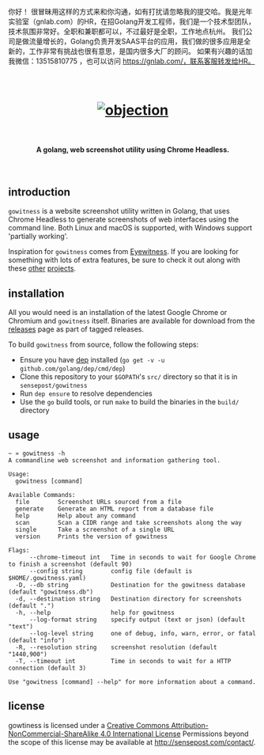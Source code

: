 你好！
很冒昧用这样的方式来和你沟通，如有打扰请忽略我的提交哈。我是光年实验室（gnlab.com）的HR，在招Golang开发工程师，我们是一个技术型团队，技术氛围非常好。全职和兼职都可以，不过最好是全职，工作地点杭州。
我们公司是做流量增长的，Golang负责开发SAAS平台的应用，我们做的很多应用是全新的，工作非常有挑战也很有意思，是国内很多大厂的顾问。
如果有兴趣的话加我微信：13515810775  ，也可以访问 https://gnlab.com/，联系客服转发给HR。
<h1 align="center">
  <br>
  <a href="https://github.com/sensepost/objection">
    <img src="images/gowitness-logo.png" alt="objection"></a>
  <br>
  <br>
</h1>

<h4 align="center">A golang, web screenshot utility using Chrome Headless.</h4>
<br>

## introduction
`gowitness` is a website screenshot utility written in Golang, that uses Chrome Headless to generate screenshots of web interfaces using the command line. Both Linux and macOS is supported, with Windows support 'partially working'.

Inspiration for `gowitness` comes from [Eyewitness](https://github.com/ChrisTruncer/EyeWitness). If you are looking for something with lots of extra features, be sure to check it out along with these [other](https://github.com/afxdub/http-screenshot-html) [projects](https://github.com/breenmachine/httpscreenshot).

## installation
All you would need is an installation of the latest Google Chrome or Chromium and `gowitness` itself. Binaries are available for download from the [releases](https://github.com/sensepost/gowitness/releases) page as part of tagged releases.

To build `gowitness` from source, follow the following steps:

* Ensure you have [dep](https://github.com/golang/dep) installed (`go get -v -u github.com/golang/dep/cmd/dep`)
* Clone this repository to your `$GOPATH`'s `src/` directory so that it is in `sensepost/gowitness`
* Run `dep ensure` to resolve dependencies
* Use the `go` build tools, or run `make` to build the binaries in the `build/` directory

## usage
```
~ » gowitness -h
A commandline web screenshot and information gathering tool.

Usage:
  gowitness [command]

Available Commands:
  file        Screenshot URLs sourced from a file
  generate    Generate an HTML report from a database file
  help        Help about any command
  scan        Scan a CIDR range and take screenshots along the way
  single      Take a screenshot of a single URL
  version     Prints the version of gowitness

Flags:
      --chrome-timeout int   Time in seconds to wait for Google Chrome to finish a screenshot (default 90)
      --config string        config file (default is $HOME/.gowitness.yaml)
  -D, --db string            Destination for the gowitness database (default "gowitness.db")
  -d, --destination string   Destination directory for screenshots (default ".")
  -h, --help                 help for gowitness
      --log-format string    specify output (text or json) (default "text")
      --log-level string     one of debug, info, warn, error, or fatal (default "info")
  -R, --resolution string    screenshot resolution (default "1440,900")
  -T, --timeout int          Time in seconds to wait for a HTTP connection (default 3)

Use "gowitness [command] --help" for more information about a command.
```

## license

gowtiness is licensed under a [Creative Commons Attribution-NonCommercial-ShareAlike 4.0 International License](http://creativecommons.org/licenses/by-nc-sa/4.0/) Permissions beyond the scope of this license may be available at http://sensepost.com/contact/.
